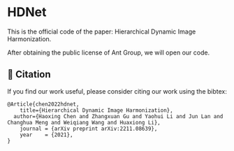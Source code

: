 # HDNet

This is the official code of the paper: Hierarchical Dynamic Image Harmonization.

After obtaining the public license of Ant Group, we will open our code.

## :bookmark: Citation
If you find our work useful, please consider citing our work using the bibtex:
```
@Article{chen2022hdnet,
	title={Hierarchical Dynamic Image Harmonization},
  author={Haoxing Chen and Zhangxuan Gu and Yaohui Li and Jun Lan and Changhua Meng and Weiqiang Wang and Huaxiong Li},
	journal = {arXiv preprint arXiv:2211.08639},
	year    = {2021},
}
```
